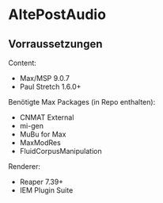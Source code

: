 # AltePostAudio
## Vorraussetzungen
Content:
- Max/MSP 9.0.7
- Paul Stretch 1.6.0+

Benötigte Max Packages (in Repo enthalten):
- CNMAT External
- mi-gen
- MuBu for Max
- MaxModRes
- FluidCorpusManipulation

Renderer:
- Reaper 7.39+
- IEM Plugin Suite

